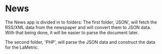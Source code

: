 # News
The News app is divided in to folders:
The first folder, 'JSON', will fetch the RSS/XML data from the newspaper and will convert them to JSON data. With that being done, it will be easier to parse the document later.

The second folder, 'PHP', will parse the JSON data and construct the data for the LaMetric.